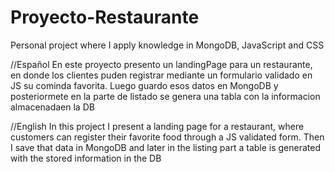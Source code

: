 # Proyecto-Restaurante
Personal project where I apply knowledge in MongoDB, JavaScript and CSS

//Español En este proyecto presento un landingPage para un restaurante, en donde los clientes puden registrar mediante un formulario validado en JS su cominda favorita. Luego guardo esos datos en MongoDB y posteriormete en la parte de listado se genera una tabla con la informacion almacenadaen la DB

//English In this project I present a landing page for a restaurant, where customers can register their favorite food through a JS validated form. Then I save that data in MongoDB and later in the listing part a table is generated with the stored information in the DB
